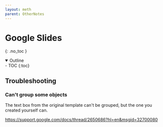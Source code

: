 ```yaml
---
layout: meth
parent: OtherNotes
---
```


# Google Slides
{: .no_toc }

<details open markdown="block">
  <summary>
    Outline
  </summary>
- TOC
{:toc}
</details>

## Troubleshooting

### Can't group some objects

The text box from the original template can't be grouped, but the one you created yourself can.

<https://support.google.com/docs/thread/2650686?hl=en&msgid=32700080>